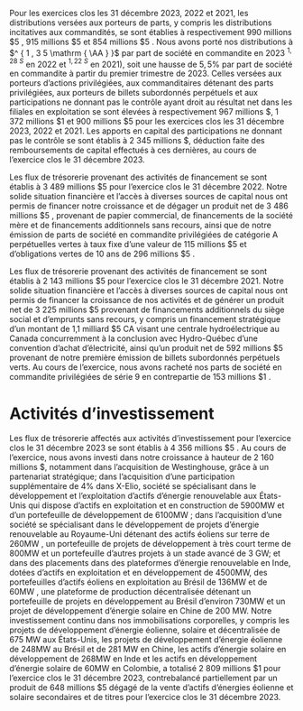 Pour les exercices clos les 31 décembre 2023, 2022 et 2021, les distributions versées aux porteurs de parts, y compris les distributions incitatives aux commandités, se sont établies à respectivement 990 millions $\$ 5$ , 915 millions $\$ 5$ et 854 millions $\$ 5$ . Nous avons porté nos distributions à $^ { 1 , 3 5 \mathrm { \AA } }$ par part de société en commandite en 2023 $^ { 1 , 2 8 \ S }$ en 2022 et $^ { 1 , 2 2 \ S }$ en 2021), soit une hausse de $5 { , } 5 \%$ par part de société en commandite à partir du premier trimestre de 2023. Celles versées aux porteurs d’actions privilégiées, aux commanditaires détenant des parts privilégiées, aux porteurs de billets subordonnés perpétuels et aux participations ne donnant pas le contrôle ayant droit au résultat net dans les filiales en exploitation se sont élevées à respectivement 967 millions \$, 1 372 millions $\$ 1$ et 900 millions $\$ 5$ pour les exercices clos les 31 décembre 2023, 2022 et 2021. Les apports en capital des participations ne donnant pas le contrôle se sont établis à 2 345 millions \$, déduction faite des remboursements de capital effectués à ces dernières, au cours de l’exercice clos le 31 décembre 2023.

Les flux de trésorerie provenant des activités de financement se sont établis à 3 489 millions $\$ 5$ pour l’exercice clos le 31 décembre 2022. Notre solide situation financière et l’accès à diverses sources de capital nous ont permis de financer notre croissance et de dégager un produit net de 3 486 millions $\$ 5$ , provenant de papier commercial, de financements de la société mère et de financements additionnels sans recours, ainsi que de notre émission de parts de société en commandite privilégiées de catégorie A perpétuelles vertes à taux fixe d’une valeur de 115 millions $\$ 5$ et d’obligations vertes de 10 ans de 296 millions $\$ 5$ .

Les flux de trésorerie provenant des activités de financement se sont établis à 2 143 millions $\$ 5$ pour l’exercice clos le 31 décembre 2021. Notre solide situation financière et l’accès à diverses sources de capital nous ont permis de financer la croissance de nos activités et de générer un produit net de 3 225 millions $\$ 5$ provenant de financements additionnels du siège social et d’emprunts sans recours, y compris un financement stratégique d’un montant de 1,1 milliard $\$ 5$ CA visant une centrale hydroélectrique au Canada concurremment à la conclusion avec Hydro-Québec d’une convention d’achat d’électricité, ainsi qu’un produit net de 592 millions $\$ 5$ provenant de notre première émission de billets subordonnés perpétuels verts. Au cours de l’exercice, nous avons racheté nos parts de société en commandite privilégiées de série 9 en contrepartie de 153 millions $\$ 1$ .

# Activités d’investissement

Les flux de trésorerie affectés aux activités d’investissement pour l’exercice clos le 31 décembre 2023 se sont établis à 4 356 millions $\$ 5$ . Au cours de l’exercice, nous avons investi dans notre croissance à hauteur de 2 160 millions \$, notamment dans l’acquisition de Westinghouse, grâce à un partenariat stratégique; dans l’acquisition d’une participation supplémentaire de $4 \%$ dans X-Elio, société se spécialisant dans le développement et l’exploitation d’actifs d’énergie renouvelable aux États-Unis qui dispose d’actifs en exploitation et en construction de $5 9 0 0 \mathrm { M W }$ et d’un portefeuille de développement de $6 1 0 0 \mathrm { M W }$ ; dans l’acquisition d’une société se spécialisant dans le développement de projets d’énergie renouvelable au Royaume-Uni détenant des actifs éoliens sur terre de $2 6 0 \mathrm { M W }$ , un portefeuille de projets de développement à très court terme de $8 0 0 \mathrm { M W }$ et un portefeuille d’autres projets à un stade avancé de 3 GW; et dans des placements dans des plateformes d’énergie renouvelable en Inde, dotées d’actifs en exploitation et en développement de $4 5 0 0 \mathrm { M W } ,$ des portefeuilles d’actifs éoliens en exploitation au Brésil de $1 3 6 \mathrm { M W }$ et de $6 0 \mathrm { M W }$ , une plateforme de production décentralisée détenant un portefeuille de projets en développement au Brésil d’environ $7 3 0 \mathrm { M W }$ et un projet de développement d’énergie solaire en Chine de 200 MW. Notre investissement continu dans nos immobilisations corporelles, y compris les projets de développement d’énergie éolienne, solaire et décentralisée de 675 MW aux États-Unis, les projets de développement d’énergie éolienne de $2 4 8 \mathrm { M W }$ au Brésil et de 281 MW en Chine, les actifs d’énergie solaire en développement de $2 6 8 \mathrm { M W }$ en Inde et les actifs en développement d’énergie solaire de $6 0 \mathrm { M W }$ en Colombie, a totalisé 2 809 millions $\$ 1$ pour l’exercice clos le 31 décembre 2023, contrebalancé partiellement par un produit de 648 millions $\$ 5$ dégagé de la vente d’actifs d’énergies éolienne et solaire secondaires et de titres pour l’exercice clos le 31 décembre 2023.